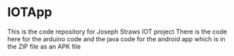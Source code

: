 # IOTApp
This is the code repository for Joseph Straws IOT project
There is the code here for the arduino code and the java code for the android app which is in the ZIP file as an APK file
